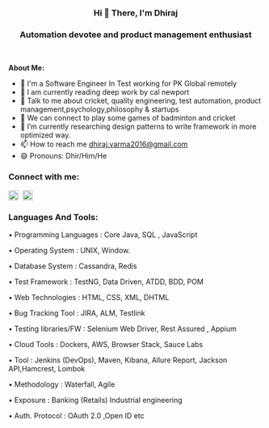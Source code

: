 ###                                                    <h3 align="center"> Hi 👋 There, I'm Dhiraj </h3>
####                                         <h3 align="center">Automation devotee and product management enthusiast</h3> 


**About Me:**
 
- 🏦 I'm a Software Engineer In Test working for PK Global remotely 
- 📖 I am currently reading deep work by cal newport
- 💬 Talk to me about cricket, quality engineering, test automation, product management,psychology,philosophy & startups
- 👯 We can connect to play some games of badminton and cricket
- 🌱 I’m currently researching design patterns to write framework in more optimized way.
- 📫 How to reach me dhiraj.varma2016@gmail.com
- 😄 Pronouns: Dhir/Him/He

<h3 align="left">Connect with me:</h3>

<p align="left"> <a href="https://twitter.com/Dhirajverma1509" target="blank"><img align="center" src="https://raw.githubusercontent.com/rahuldkjain/github-profile-readme-generator/master/src/images/icons/Social/twitter.svg" alt="Dhirajverma1509" height="20" /></a> 
<a href="https://www.linkedin.com/in/dhiraj-verma-x" target="blank">
<img align="center" src="https://raw.githubusercontent.com/rahuldkjain/github-profile-readme-generator/master/src/images/icons/Social/linked-in-alt.svg" alt="dhiraj-verma-x" height="20" /></a>
 
<h3 align="left">Languages And Tools:</h3> <p align="left">
 <p align="left"> • Programming Languages : Core Java, SQL , JavaScript </p> 
 <p align="left"> • Operating System : UNIX, Window. </p> 
 <p align="left"> • Database System : Cassandra, Redis </p>
 <p align="left"> • Test Framework : TestNG, Data Driven, ATDD, BDD, POM </p> 
 <p align="left"> • Web Technologies : HTML, CSS, XML, DHTML </p> 
 <p align="left"> • Bug Tracking Tool : JIRA, ALM, Testlink </p> 
 <p align="left"> • Testing libraries/FW : Selenium Web Driver, Rest Assured , Appium </p> 
 <p align="left"> • Cloud Tools : Dockers, AWS, Browser Stack, Sauce Labs </p> 
 <p align="left">• Tool : Jenkins (DevOps), Maven, Kibana, Allure Report, Jackson API,Hamcrest, Lombok </p> 
 <p align="left"> • Methodology : Waterfall, Agile </p> 
 <p align="left"> • Exposure : Banking (Retails) Industrial engineering </p> 
 <p align="left"> • Auth. Protocol : OAuth 2.0 ,Open ID etc </p> 

